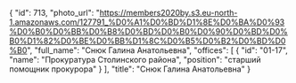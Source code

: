 {
    "id": 713,
    "photo_url": "https://members2020by.s3.eu-north-1.amazonaws.com/127791_%D0%A1%D0%BD%D1%8E%D0%BA%D0%93%D0%B0%D0%BB%D0%B8%D0%BD%D0%B0%D0%90%D0%BD%D0%B0%D1%82%D0%BE%D0%BB%D1%8C%D0%B5%D0%B2%D0%BD%D0%B0",
    "full_name": "Снюк Галина Анатольевна",
    "offices": [
        {
            "id": "01-17",
            "name": "Прокуратура Столинского района",
            "position": "старший помощник прокурора"
        }
    ],
    "title": "Снюк Галина Анатольевна"
}